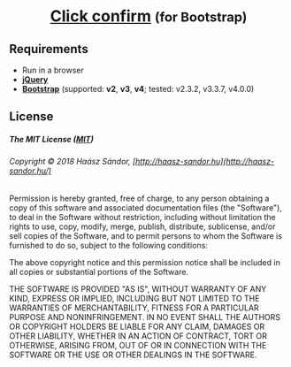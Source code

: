 <h1 align="center">
	<a href="https://gitlab.com/haasz/click-confirm-for-bootstrap">Click confirm</a>
	<small>(for Bootstrap)</small>
</h1>

## Requirements

- Run in a browser
- **[jQuery](http://jquery.com/)**
- **[Bootstrap](https://getbootstrap.com/)** (supported: **v2**, **v3**, **v4**; tested: v2.3.2, v3.3.7, v4.0.0)

## License

##### The MIT License ([MIT](https://opensource.org/licenses/MIT))

###### Copyright © 2018 Haász Sándor, [http://haasz-sandor.hu](http://haasz-sandor.hu/)

Permission is hereby granted, free of charge, to any person obtaining a copy of this software and associated documentation files (the "Software"), to deal in the Software without restriction, including without limitation the rights to use, copy, modify, merge, publish, distribute, sublicense, and/or sell copies of the Software, and to permit persons to whom the Software is furnished to do so, subject to the following conditions:

The above copyright notice and this permission notice shall be included in all copies or substantial portions of the Software.

THE SOFTWARE IS PROVIDED "AS IS", WITHOUT WARRANTY OF ANY KIND, EXPRESS OR IMPLIED, INCLUDING BUT NOT LIMITED TO THE WARRANTIES OF MERCHANTABILITY, FITNESS FOR A PARTICULAR PURPOSE AND NONINFRINGEMENT. IN NO EVENT SHALL THE AUTHORS OR COPYRIGHT HOLDERS BE LIABLE FOR ANY CLAIM, DAMAGES OR OTHER LIABILITY, WHETHER IN AN ACTION OF CONTRACT, TORT OR OTHERWISE, ARISING FROM, OUT OF OR IN CONNECTION WITH THE SOFTWARE OR THE USE OR OTHER DEALINGS IN THE SOFTWARE.

